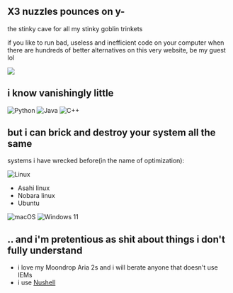 ## X3 nuzzles pounces on y-

the stinky cave for all my stinky goblin trinkets

if you like to run bad, useless and inefficient code on your computer when there are hundreds of better alternatives on this very website, be my guest lol

![](https://external-content.duckduckgo.com/iu/?u=https%3A%2F%2Fmedia1.tenor.com%2Fm%2F-UJf65NkDDkAAAAC%2Fkissing-boys.gif&f=1&nofb=1&ipt=ff14076d5f05ffc917d04b427c185b1471def5b67323f2ca9639881ca3a8f778&ipo=images)

## i know vanishingly little
![Python](https://img.shields.io/badge/python-3670A0?style=for-the-badge&logo=python&logoColor=ffdd54)
![Java](https://img.shields.io/badge/java-%23ED8B00.svg?style=for-the-badge&logo=openjdk&logoColor=white)
![C++](https://img.shields.io/badge/c++-%2300599C.svg?style=for-the-badge&logo=c%2B%2B&logoColor=white)

## but i can brick and destroy your system all the same
systems i have wrecked before(in the name of optimization):

![Linux](https://img.shields.io/badge/Linux-FCC624?style=for-the-badge&logo=linux&logoColor=black)

- Asahi linux
- Nobara linux
- Ubuntu

![macOS](https://img.shields.io/badge/mac%20os-000000?style=for-the-badge&logo=macos&logoColor=F0F0F0)
![Windows 11](https://img.shields.io/badge/Windows%2011-%230079d5.svg?style=for-the-badge&logo=Windows%2011&logoColor=white)

## .. and i'm pretentious as shit about things i don't fully understand
- i love my Moondrop Aria 2s and i will berate anyone that doesn't use IEMs
- i use [Nushell](https://github.com/nushell/nushell)
